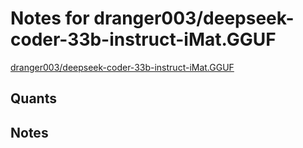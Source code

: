 # Notes for dranger003/deepseek-coder-33b-instruct-iMat.GGUF
[dranger003/deepseek-coder-33b-instruct-iMat.GGUF](https://huggingface.co/dranger003/deepseek-coder-33b-instruct-iMat.GGUF)

## Quants
<quants go here>

## Notes
<notes here>
